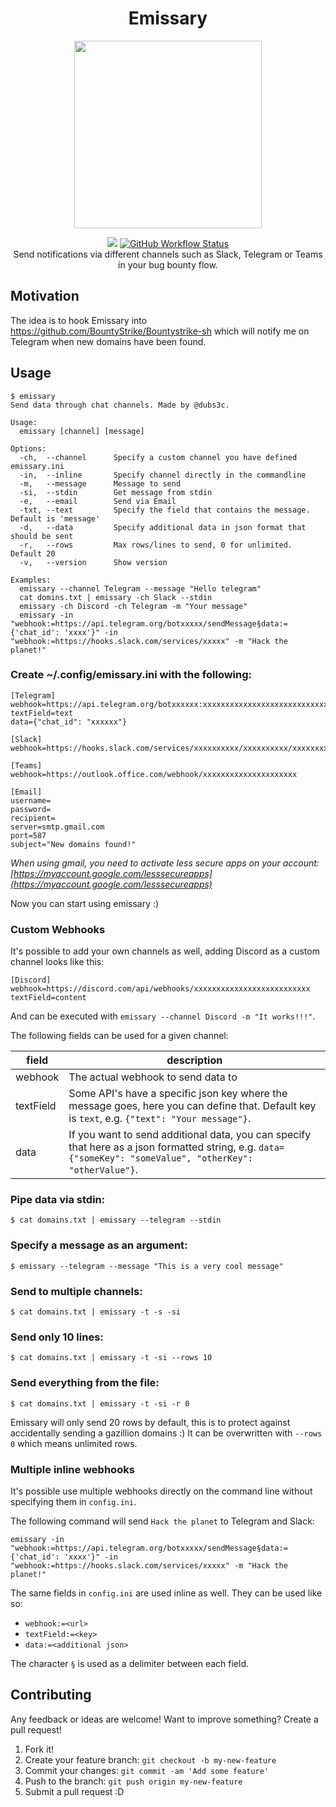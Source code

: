 <h1 align="center">Emissary</h1>
<p align="center">
  <img width="300" height="300" src="./img.png">
  <p align="center">
    <a href="https://goreportcard.com/badge/github.com/BountyStrike/Emissary"><img src="https://goreportcard.com/badge/github.com/BountyStrike/Emissary"></a>
    <a href="https://img.shields.io/github/workflow/status/BountyStrike/Emissary/Go"><img alt="GitHub Workflow Status" src="https://img.shields.io/github/workflow/status/BountyStrike/Emissary/Go"></a><br />
  Send notifications via different channels such as Slack, Telegram or Teams in your bug bounty flow. 
  </p>
</p>

## Motivation
The idea is to hook Emissary into https://github.com/BountyStrike/Bountystrike-sh which will notify me on Telegram when new domains have been found.

## Usage

```
$ emissary
Send data through chat channels. Made by @dubs3c.

Usage:
  emissary [channel] [message]

Options:
  -ch,  --channel      Specify a custom channel you have defined emissary.ini
  -in,  --inline       Specify channel directly in the commandline
  -m,   --message      Message to send
  -si,  --stdin        Get message from stdin
  -e,   --email        Send via Email
  -txt, --text         Specify the field that contains the message. Default is 'message'
  -d,   --data         Specify additional data in json format that should be sent
  -r,   --rows         Max rows/lines to send, 0 for unlimited. Default 20
  -v,   --version      Show version

Examples:
  emissary --channel Telegram --message "Hello telegram"
  cat domins.txt | emissary -ch Slack --stdin
  emissary -ch Discord -ch Telegram -m "Your message"
  emissary -in "webhook:=https://api.telegram.org/botxxxxx/sendMessage§data:={'chat_id': 'xxxx'}" -in "webhook:=https://hooks.slack.com/services/xxxxx" -m "Hack the planet!"
```

### Create ~/.config/emissary.ini with the following:
```
[Telegram]
webhook=https://api.telegram.org/botxxxxxx:xxxxxxxxxxxxxxxxxxxxxxxxxxxxx/sendMessage
textField=text
data={"chat_id": "xxxxxx"}

[Slack]
webhook=https://hooks.slack.com/services/xxxxxxxxxx/xxxxxxxxxx/xxxxxxxxxx

[Teams]
webhook=https://outlook.office.com/webhook/xxxxxxxxxxxxxxxxxxxxx

[Email]
username=
password=
recipient=
server=smtp.gmail.com
port=587
subject="New domains found!"
```
*When using gmail, you need to activate less secure apps on your account: [https://myaccount.google.com/lesssecureapps](https://myaccount.google.com/lesssecureapps)*

Now you can start using emissary :)


### Custom Webhooks

It's possible to add your own channels as well, adding Discord as a custom channel looks like this:

```
[Discord]
webhook=https://discord.com/api/webhooks/xxxxxxxxxxxxxxxxxxxxxxxxxx
textField=content
```

And can be executed with `emissary --channel Discord -m "It works!!!"`.

The following fields can be used for a given channel:

| field     | description                                                                                                                                                |
| --------- | ---------------------------------------------------------------------------------------------------------------------------------------------------------- |
| webhook   | The actual webhook to send data to                                                                                                                         |
| textField | Some API's have a specific json key where the message goes, here you can define that. Default key is `text`, e.g. `{"text": "Your message"}`.              |
| data      | If you want to send additional data, you can specify that here as a json formatted string, e.g. `data={"someKey": "someValue", "otherKey": "otherValue"}`. |


### Pipe data via stdin:
```
$ cat domains.txt | emissary --telegram --stdin
```

### Specify a message as an argument:
```
$ emissary --telegram --message "This is a very cool message"
```

### Send to multiple channels:
```
$ cat domains.txt | emissary -t -s -si
```

### Send only 10 lines:
```
$ cat domains.txt | emissary -t -si --rows 10
```

### Send everything from the file:
```
$ cat domains.txt | emissary -t -si -r 0
```

Emissary will only send 20 rows by default, this is to protect against accidentally sending a gazillion domains :) It can be overwritten with `--rows 0` which means unlimited rows. 

### Multiple inline webhooks

It's possible use multiple webhooks directly on the command line without specifying them in `config.ini`.

The following command will send `Hack the planet` to Telegram and Slack:

```
emissary -in "webhook:=https://api.telegram.org/botxxxxx/sendMessage§data:={'chat_id': 'xxxx'}" -in "webhook:=https://hooks.slack.com/services/xxxxx" -m "Hack the planet!"
```

The same fields in `config.ini` are used inline as well. They can be used like so:

- `webhook:=<url>`
- `textField:=<key>`
- `data:=<additional json>`

The character `§` is used as a delimiter between each field.

## Contributing
Any feedback or ideas are welcome! Want to improve something? Create a pull request!

1. Fork it!
2. Create your feature branch: `git checkout -b my-new-feature`
3. Commit your changes: `git commit -am 'Add some feature'`
4. Push to the branch: `git push origin my-new-feature`
5. Submit a pull request :D
